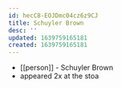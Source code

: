 ```yaml
---
id: hecC8-EOJDmc04cz6z9CJ
title: Schuyler Brown
desc: ''
updated: 1639759165181
created: 1639759165181
---
```



- [[person]] - Schuyler Brown
- appeared 2x at the stoa
